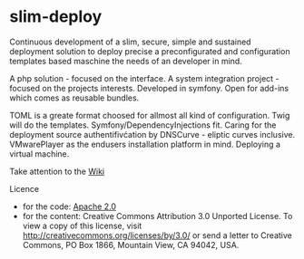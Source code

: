 # slim-deploy
Continuous development of a slim, secure, simple and sustained deployment solution to deploy precise a preconfigurated and configuration templates based maschine the needs of an developer in mind.

A php solution - focused on the interface. A system integration project - focused on the projects interests. Developed in symfony. Open for add-ins which comes as reusable bundles.

TOML is a greate format choosed for allmost all kind of configuration. Twig will do the templates. Symfony/DependencyInjections fit. Caring for the deployment source authentifivćation by DNSCurve - eliptic curves inclusive. VMwarePlayer as the endusers installation platform in mind. Deploying a virtual machine.

Take attention to the [Wiki](https://github.com/jhKISS/slim-deploy/wiki/Wiki-%7C-introduction)

Licence
- for the code: [Apache 2.0](http://opensource.org/licenses/Apache-2.0)
- for the content: Creative Commons Attribution 3.0 Unported License. To view a copy of this license, visit http://creativecommons.org/licenses/by/3.0/ or send a letter to Creative Commons, PO Box 1866, Mountain View, CA 94042, USA.
